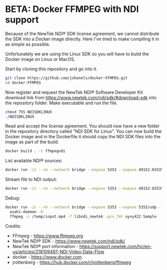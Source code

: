 # BETA: Docker FFMPEG with NDI support

Because of the NewTek NDI® SDK license agreement, we cannot distribute the SDK into a Docker image directly. Here I've tried to make compiling it in as simple as possible.

Unfortunately we are using the Linux SDK so you will have to build the Docker image on Linux or MacOS.

Start by cloning this repository and go into it.

```bash
git clone https://github.com/johanels/docker-FFMPEG.git
cd docker-FFMPEG
```

Now register and request the NewTek NDI® Software Developer Kit download link from https://www.newtek.com/ndi/sdk/#download-sdk into the repository folder. Make executable and run the file.

```bash
chmod 755 NDISDKLINUX
./NDISDKLINUX
```

Read and accept the license agreement. You should now have a new folder in the repository directory called "NDI SDK for Linux". You can now build the Docker image and in the Dockerfile it should copy the NDI SDK files into the image as part of the build.

```bash
docker build . -t ffmpegndi
```

List available NDI® sources:
```bash
docker run -it --rm --network bridge --expose 5353 --expose 49152-65535 ffmpegndi -f libndi_newtek -find_sources 1 -i dummy
```

Stream file to NDI output:
```bash
docker run -it --rm --network bridge --expose 5353 --expose 49152-65535 -v ~/Downloads/:/temp/ ffmpegndi -i /temp/input.mp4 -f libndi_newtek -pix_fmt uyvy422 Sample
```

Debug:
```bash
docker run -it --rm --network bridge --expose 5353 --expose 5353/udp --expose 49152-65535 -v ~/Downloads/:/temp/ --entrypoint='bash' ffmpegndi
  avahi-daemon -D
  ffmpeg -i /temp/input.mp4 -f libndi_newtek -pix_fmt uyvy422 Sample
```

Credits:
* FFmpeg - https://www.ffmpeg.org
* NewTek NDI® SDK - https://www.newtek.com/ndi/sdk/
* NewTek NDI® port information - https://support.newtek.com/hc/en-us/articles/218109497-NDI-Video-Data-Flow
* docker - https://www.docker.com
* jrottenberg - https://hub.docker.com/r/jrottenberg/ffmpeg
